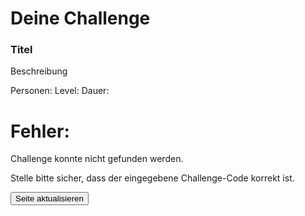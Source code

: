 ---
---

<link rel="stylesheet" href="./customStyles.css">
<script type="text/javascript" src="./jquery.min.js"></script>
<script type="text/javascript" src="./qrcode.js"></script>
<script type="text/javascript" src="./challengeSearch.js"></script>

<h1>Deine Challenge</h1>

<div class="box">
        </div>
<h3 class="title" id="title">Titel</h3>

<div class="challengeWrapper">
        <p id="description">Beschreibung</p>
        <div>
            <span id="playerCount">Personen:</span>
            <span id="level">Level: </span>
            <span id="duration">Dauer: </span>
        </div>
        <div id="qrcode"></div>
</div>
<div id="error" class="deactivated">
    <h1>Fehler:</h1>
    <p>Challenge konnte nicht gefunden werden.</p>
    <p>Stelle bitte sicher, dass der eingegebene Challenge-Code korrekt ist.</p>
    <input id="reloadButton" type="button" value="Seite aktualisieren" class="button">
</div>



